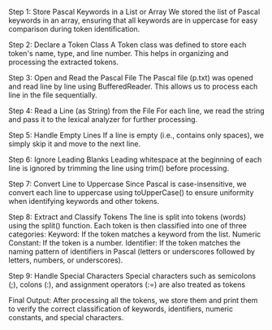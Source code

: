 Step 1: Store Pascal Keywords in a List or Array
We stored the list of Pascal keywords in an array, ensuring that all keywords are in uppercase for easy comparison during token identification.

Step 2: Declare a Token Class
A Token class was defined to store each token's name, type, and line number. This helps in organizing and processing the extracted tokens.

Step 3: Open and Read the Pascal File
The Pascal file (p.txt) was opened and read line by line using BufferedReader. This allows us to process each line in the file sequentially.

Step 4: Read a Line (as String) from the File
For each line, we read the string and pass it to the lexical analyzer for further processing.

Step 5: Handle Empty Lines
If a line is empty (i.e., contains only spaces), we simply skip it and move to the next line.

Step 6: Ignore Leading Blanks
Leading whitespace at the beginning of each line is ignored by trimming the line using trim() before processing.

Step 7: Convert Line to Uppercase
Since Pascal is case-insensitive, we convert each line to uppercase using toUpperCase() to ensure uniformity when identifying keywords and other tokens.

Step 8: Extract and Classify Tokens
The line is split into tokens (words) using the split() function. Each token is then classified into one of three categories:
Keyword: If the token matches a keyword from the list.
Numeric Constant: If the token is a number.
Identifier: If the token matches the naming pattern of identifiers in Pascal (letters or underscores followed by letters, numbers, or underscores).

Step 9: Handle Special Characters
Special characters such as semicolons (;), colons (:), and assignment operators (:=) are also treated as tokens

Final Output:
After processing all the tokens, we store them and print them to verify the correct classification of keywords, identifiers, numeric constants, and special characters.
